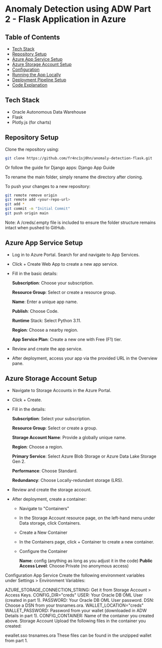 # Anomaly Detection using ADW Part 2 - Flask Application in Azure

## Table of Contents
- [Tech Stack](#tech-stack)
- [Repository Setup](#repository-setup)
- [Azure App Service Setup](#azure-app-service-setup)
- [Azure Storage Account Setup](#azure-storage-account-setup)
- [Configuration](#configuration)
- [Running the App Locally](#running-the-app-locally)
- [Deployment Pipeline Setup](#deployment-pipeline-setup)
- [Code Explanation](#code-explanation)

## Tech Stack
- Oracle Autonomous Data Warehouse
- Flask
- Plotly.js (for charts)

## Repository Setup
Clone the repository using:

```bash
git clone https://github.com/fr4nc1sj0hn/anomaly-detection-flask.git
```

Or follow the guide for Django apps:
Django App Guide

To rename the main folder, simply rename the directory after cloning.

To push your changes to a new repository:

```bash
git remote remove origin
git remote add <your-repo-url>
git add *
git commit -m "Initial Commit"
git push origin main
```
Note: A /creds/.empty file is included to ensure the folder structure remains intact when pushed to GitHub.

## Azure App Service Setup

- Log in to Azure Portal. Search for and navigate to App Services.
- Click + Create Web App to create a new app service.
- Fill in the basic details:
  
  **Subscription**: Choose your subscription.
  
  **Resource Group**: Select or create a resource group.
  
  **Name**: Enter a unique app name.
  
  **Publish**: Choose Code.
  
  **Runtime** Stack: Select Python 3.11.
  
  **Region**: Choose a nearby region.
  
  **App Service Plan**: Create a new one with Free (F1) tier.
  
- Review and create the app service.
- After deployment, access your app via the provided URL in the Overview pane.

## Azure Storage Account Setup

- Navigate to Storage Accounts in the Azure Portal.
- Click + Create.
- Fill in the details:
  
  **Subscription**: Select your subscription.
  
  **Resource Group**: Select or create a group.
  
  **Storage Account Name**: Provide a globally unique name.
  
  **Region**: Choose a region.
  
  **Primary Service**: Select Azure Blob Storage or Azure Data Lake Storage Gen 2.
  
  **Performance**: Choose Standard.
  
  **Redundancy**: Choose Locally-redundant storage (LRS).
  
- Review and create the storage account.
- After deployment, create a container:
  
  - Navigate to "Containers"
  - In the Storage Account resource page, on the left-hand menu under Data storage, click Containers.
  - Create a New Container
  - In the Containers page, click + Container to create a new container.
  - Configure the Container
    
      **Name**: config (anything as long as you adjust it in the code)
      **Public Access Level**: Choose Private (no anonymous access)

Configuration
App Service
Create the following environment variables under Settings > Environment Variables:

AZURE_STORAGE_CONNECTION_STRING: Get it from Storage Account > Access Keys.
CONFIG_DIR="creds"
USER: Your Oracle DB OML User (created in part 1).
PASSWORD: Your Oracle DB OML User password.
DSN: Choose a DSN from your tnsnames.ora.
WALLET_LOCATION="creds"
WALLET_PASSWORD: Password from your wallet (downloaded in ADW Details in part 1).
CONFIG_CONTAINER: Name of the container you created above.
Storage Account
Upload the following files in the container you created:

ewallet.sso
tnsnames.ora
These files can be found in the unzipped wallet from part 1.
